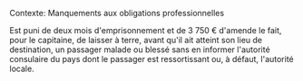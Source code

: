 Contexte: Manquements aux obligations professionnelles

Est puni de deux mois d'emprisonnement et de 3 750 € d'amende le fait, pour le capitaine, de laisser à terre, avant qu'il ait atteint son lieu de destination, un passager malade ou blessé sans en informer l'autorité consulaire du pays dont le passager est ressortissant ou, à défaut, l'autorité locale.